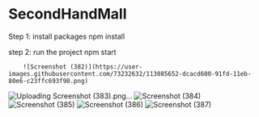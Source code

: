 # SecondHandMall

Step 1: install packages
        npm install

step 2: run the project
        npm start
        
        
        ![Screenshot (382)](https://user-images.githubusercontent.com/73232632/113085652-dcacd600-91fd-11eb-80e6-c23ffc693f90.png)
![Uploading Screenshot (383).png…]()
![Screenshot (384)](https://user-images.githubusercontent.com/73232632/113085659-df0f3000-91fd-11eb-8275-8fe94197cfd9.png)
![Screenshot (385)](https://user-images.githubusercontent.com/73232632/113085665-e0405d00-91fd-11eb-9c41-7271e2a06a76.png)
![Screenshot (386)](https://user-images.githubusercontent.com/73232632/113085666-e1718a00-91fd-11eb-9839-c2d02c424c63.png)
![Screenshot (387)](https://user-images.githubusercontent.com/73232632/113085668-e2a2b700-91fd-11eb-8535-b274003b7740.png)

     
        
